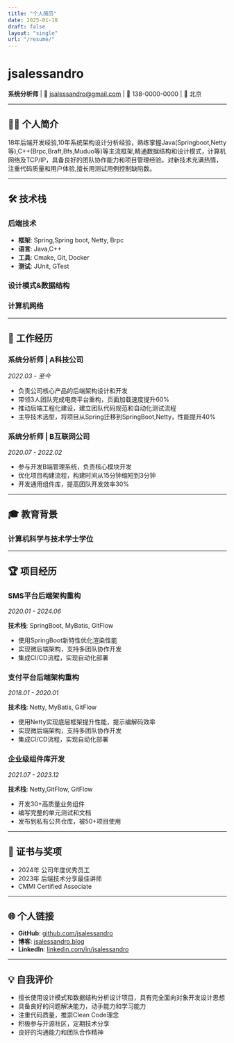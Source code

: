 ```yaml
---
title: "个人简历"
date: 2025-01-18
draft: false
layout: "single"
url: "/resume/"
---
```


# jsalessandro

**系统分析师** | 📧 jsalessandro@gmail.com | 📱 138-0000-0000 | 📍 北京

---

## 👨‍💻 个人简介

18年后端开发经验,10年系统架构设计分析经验，熟练掌握Java(Springboot,Netty等),C++(Brpc,Braft,Bfs,Muduo等)等主流框架,精通数据结构和设计模式，计算机网络及TCP/IP，具备良好的团队协作能力和项目管理经验。对新技术充满热情，注重代码质量和用户体验,擅长用测试用例控制缺陷数。

---

## 🛠️ 技术栈

### 后端技术
- **框架**: Spring,Spring boot, Netty, Brpc
- **语言**: Java,C++
- **工具**: Cmake, Git, Docker
- **测试**: JUnit, GTest

### 设计模式&数据结构

### 计算机网络

---

## 💼 工作经历

### **系统分析师** | A科技公司
*2022.03 - 至今*

- 负责公司核心产品的后端架构设计和开发
- 带领3人团队完成电商平台重构，页面加载速度提升60%
- 推动后端工程化建设，建立团队代码规范和自动化测试流程
- 主导技术选型，将项目从Spring迁移到SpringBoot,Netty，性能提升40%

### **系统分析师** | B互联网公司
*2020.07 - 2022.02*

- 参与开发B端管理系统，负责核心模块开发
- 优化项目构建流程，构建时间从15分钟缩短到3分钟
- 开发通用组件库，提高团队开发效率30%

---

## 🎓 教育背景

### **计算机科学与技术学士学位** 

---

## 🏆 项目经历

### **SMS平台后端架构重构**
*2020.01 - 2024.06*

**技术栈**: SpringBoot, MyBatis, GitFlow

- 使用SpringBoot新特性优化渲染性能
- 实现微后端架构，支持多团队协作开发
- 集成CI/CD流程，实现自动化部署

### **支付平台后端架构重构**
*2018.01 - 2020.01*

**技术栈**: Netty, MyBatis, GitFlow

- 使用Netty实现底层框架提升性能，提示编解码效率
- 实现微后端架构，支持多团队协作开发
- 集成CI/CD流程，实现自动化部署

### **企业级组件库开发**
*2021.07 - 2023.12*

**技术栈**: Netty,GitFlow, GitFlow

- 开发30+高质量业务组件
- 编写完整的单元测试和文档
- 发布到私有公共仓库，被50+项目使用

---

## 📜 证书与奖项

- 2024年 公司年度优秀员工
- 2023年 后端技术分享最佳讲师
- CMMI Certified Associate

---

## 🌐 个人链接

- **GitHub**: [github.com/jsalessandro](https://github.com/jsalessandro)
- **博客**: [jsalessandro.blog](https://jsalessandro.blog)
- **LinkedIn**: [linkedin.com/in/jsalessandro](https://linkedin.com/in/jsalessandro)

---

## 💡 自我评价

- 擅长使用设计模式和数据结构分析设计项目，具有完全面向对象开发设计思想
- 具备良好的问题解决能力，动手能力和学习能力
- 注重代码质量，推崇Clean Code理念
- 积极参与开源社区，定期技术分享
- 良好的沟通能力和团队合作精神